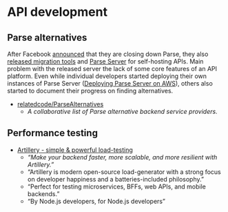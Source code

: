 # API development



## Parse alternatives

After Facebook [announced](http://blog.parse.com/announcements/moving-on/) that they are closing down Parse,
they also [released migration tools](http://blog.parse.com/announcements/introducing-parse-server-and-the-database-migration-tool/)
and [Parse Server](https://github.com/ParsePlatform/parse-server) for self-hosting APIs.
Main problem with the released server the lack of some core features of an API platform.
Even while individual developers started deploying their own instances of Parse Server
([Deploying Parse Server on AWS](https://gist.github.com/hassy/48bae515c393e9214d3f)),
others also started to document their progress on finding alternatives.

- [relatedcode/ParseAlternatives](https://github.com/relatedcode/ParseAlternatives)
  - _A collaborative list of Parse alternative backend service providers._



## Performance testing

- [Artillery - simple & powerful load-testing](https://artillery.io/)
  - _“Make your backend faster, more scalable, and more resilient with Artillery.”_
  - “Artillery is modern open-source load-generator with a strong focus on developer happiness and a batteries-included philosophy.”
  - “Perfect for testing microservices, BFFs, web APIs, and mobile backends.”
  - “By Node.js developers, for Node.js developers”
